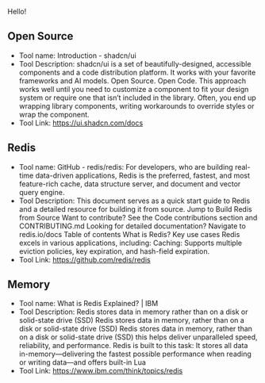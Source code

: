 Hello!


 ## Open Source 
- Tool name: Introduction - shadcn/ui
- Tool Description: shadcn/ui is a set of beautifully-designed, accessible components and a code distribution platform. It works with your favorite frameworks and AI models. Open Source. Open Code. This approach works well until you need to customize a component to fit your design system or require one that isn’t included in the library. Often, you end up wrapping library components, writing workarounds to override styles or wrap the component.
- Tool Link: https://ui.shadcn.com/docs

 ## Redis 
- Tool name: GitHub - redis/redis: For developers, who are building real-time data-driven applications, Redis is the preferred, fastest, and most feature-rich cache, data structure server, and document and vector query engine.
- Tool Description: This document serves as a quick start guide to Redis and a detailed resource for building it from source. Jump to Build Redis from Source Want to contribute? See the Code contributions section and CONTRIBUTING.md Looking for detailed documentation? Navigate to redis.io/docs Table of contents What is Redis? Key use cases Redis excels in various applications, including: Caching: Supports multiple eviction policies, key expiration, and hash-field expiration.
- Tool Link: https://github.com/redis/redis

 ## Memory 
- Tool name: What is Redis Explained? | IBM
- Tool Description: Redis stores data in memory rather than on a disk or solid-state drive (SSD) Redis stores data in memory, rather than on a disk or solid-state drive (SSD) Redis stores data in memory, rather than on a disk or solid-state drive (SSD) this helps deliver unparalleled speed, reliability, and performance. Redis is built to this task: It stores all data in-memory—delivering the fastest possible performance when reading or writing data—and offers built-in Lua
- Tool Link: https://www.ibm.com/think/topics/redis